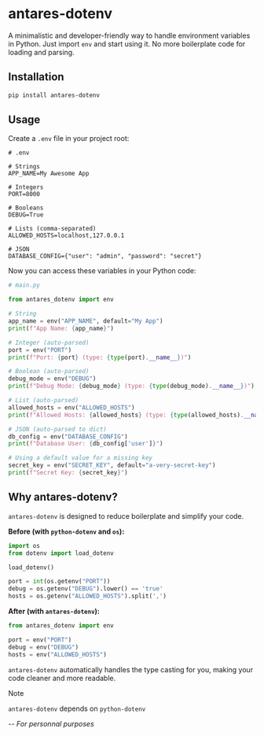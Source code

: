 # antares-dotenv

A minimalistic and developer-friendly way to handle environment variables in Python. Just import `env` and start using it. No more boilerplate code for loading and parsing.

## Installation

```bash
pip install antares-dotenv
```

## Usage

Create a `.env` file in your project root:

```
# .env

# Strings
APP_NAME=My Awesome App

# Integers
PORT=8000

# Booleans
DEBUG=True

# Lists (comma-separated)
ALLOWED_HOSTS=localhost,127.0.0.1

# JSON
DATABASE_CONFIG={"user": "admin", "password": "secret"}
```

Now you can access these variables in your Python code:

```python
# main.py

from antares_dotenv import env

# String
app_name = env("APP_NAME", default="My App")
print(f"App Name: {app_name}")

# Integer (auto-parsed)
port = env("PORT")
print(f"Port: {port} (type: {type(port).__name__})")

# Boolean (auto-parsed)
debug_mode = env("DEBUG")
print(f"Debug Mode: {debug_mode} (type: {type(debug_mode).__name__})")

# List (auto-parsed)
allowed_hosts = env("ALLOWED_HOSTS")
print(f"Allowed Hosts: {allowed_hosts} (type: {type(allowed_hosts).__name__})")

# JSON (auto-parsed to dict)
db_config = env("DATABASE_CONFIG")
print(f"Database User: {db_config['user']}")

# Using a default value for a missing key
secret_key = env("SECRET_KEY", default="a-very-secret-key")
print(f"Secret Key: {secret_key}")
```

## Why antares-dotenv?

`antares-dotenv` is designed to reduce boilerplate and simplify your code.

**Before (with `python-dotenv` and `os`):**

```python
import os
from dotenv import load_dotenv

load_dotenv()

port = int(os.getenv("PORT"))
debug = os.getenv("DEBUG").lower() == 'true'
hosts = os.getenv("ALLOWED_HOSTS").split(',')
```

**After (with `antares-dotenv`):**

```python
from antares_dotenv import env

port = env("PORT")
debug = env("DEBUG")
hosts = env("ALLOWED_HOSTS")
```

`antares-dotenv` automatically handles the type casting for you, making your code cleaner and more readable.

> [!Note]
> `antares-dotenv` depends on `python-dotenv`


*-- For personnal purposes*
